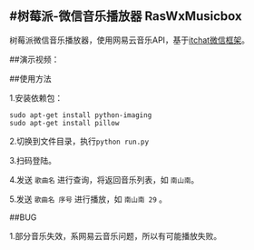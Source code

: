 #树莓派-微信音乐播放器 RasWxMusicbox
----

树莓派微信音乐播放器，使用网易云音乐API，基于[itchat微信框架](https://github.com/littlecodersh/ItChat)。

##演示视频：

##使用方法

1.安装依赖包： 

	sudo apt-get install python-imaging
	sudo apt-get install pillow

2.切换到文件目录，执行`python run.py`

3.扫码登陆。

4.发送 `歌曲名` 进行查询，将返回音乐列表，如 `南山南`。

5.发送 `歌曲名 序号` 进行播放，如 `南山南 29` 。


##BUG

1.部分音乐失效，系网易云音乐问题，所以有可能播放失败。
